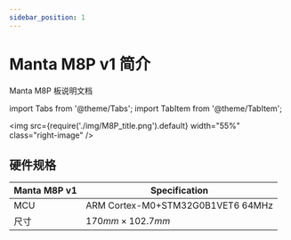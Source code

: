 ```yaml
---
sidebar_position: 1
---
```


# Manta M8P v1 简介

Manta M8P 板说明文档

<!-- import lib start -->

import Tabs from '@theme/Tabs';
import TabItem from '@theme/TabItem';

<!-- import lib end -->

<div class="div-table">

<img 
    src={require('./img/M8P_title.png').default} 
    width="55%" class="right-image"
/>


## 硬件规格

|Manta M8P v1|Specification|
|-|-|
|MCU|ARM Cortex-M0+STM32G0B1VET6 64MHz|
|尺寸|$170mm \times 102.7mm$|

</div>
